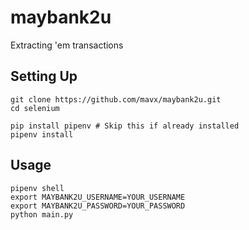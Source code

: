 # maybank2u
Extracting 'em transactions

## Setting Up
```
git clone https://github.com/mavx/maybank2u.git
cd selenium

pip install pipenv # Skip this if already installed
pipenv install
```

## Usage
```
pipenv shell
export MAYBANK2U_USERNAME=YOUR_USERNAME
export MAYBANK2U_PASSWORD=YOUR_PASSWORD
python main.py
```
